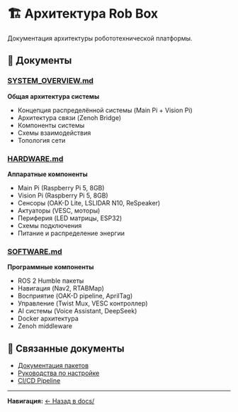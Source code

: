 # 🏗️ Архитектура Rob Box

Документация архитектуры робототехнической платформы.

## 📄 Документы

### [SYSTEM_OVERVIEW.md](SYSTEM_OVERVIEW.md)
**Общая архитектура системы**

- Концепция распределённой системы (Main Pi + Vision Pi)
- Архитектура связи (Zenoh Bridge)
- Компоненты системы
- Схемы взаимодействия
- Топология сети

### [HARDWARE.md](HARDWARE.md)
**Аппаратные компоненты**

- Main Pi (Raspberry Pi 5, 8GB)
- Vision Pi (Raspberry Pi 5, 8GB)
- Сенсоры (OAK-D Lite, LSLIDAR N10, ReSpeaker)
- Актуаторы (VESC, моторы)
- Периферия (LED матрицы, ESP32)
- Схемы подключения
- Питание и распределение энергии

### [SOFTWARE.md](SOFTWARE.md)
**Программные компоненты**

- ROS 2 Humble пакеты
- Навигация (Nav2, RTABMap)
- Восприятие (OAK-D pipeline, AprilTag)
- Управление (Twist Mux, VESC контроллер)
- AI системы (Voice Assistant, DeepSeek)
- Docker архитектура
- Zenoh middleware

## 🔗 Связанные документы

- [Документация пакетов](../packages/)
- [Руководства по настройке](../guides/)
- [CI/CD Pipeline](../CI_CD_PIPELINE.md)

---

**Навигация:** [← Назад в docs/](../README.md)
